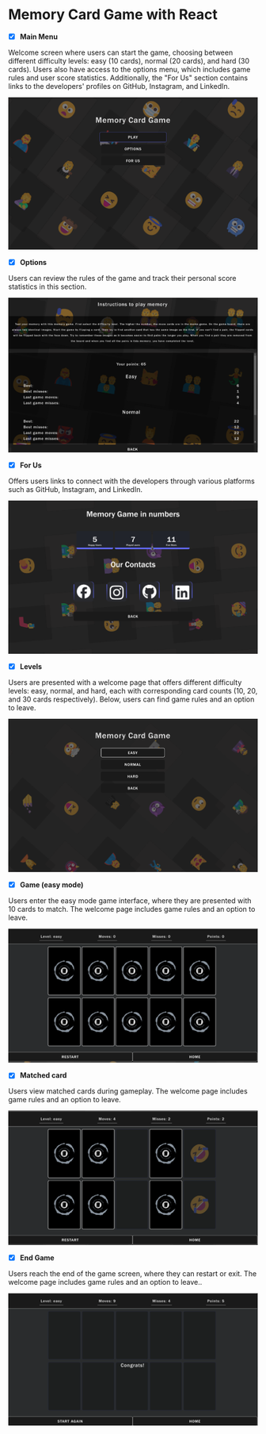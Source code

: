 # Memory Card Game with React

- [x] **Main Menu**

Welcome screen where users can start the game, choosing between different difficulty levels: easy (10 cards), normal (20 cards), and hard (30 cards). Users also have access to the options menu, which includes game rules and user score statistics. Additionally, the "For Us" section contains links to the developers' profiles on GitHub, Instagram, and LinkedIn.

![Main](./memory-card/public/main.png)

- [x] **Options**

Users can review the rules of the game and track their personal score statistics in this section.

![Options](./memory-card/public/options.png)

- [x] **For Us**

Offers users links to connect with the developers through various platforms such as GitHub, Instagram, and LinkedIn.

![ForUs](./memory-card/public/forus.png)

- [x] **Levels**

Users are presented with a welcome page that offers different difficulty levels: easy, normal, and hard, each with corresponding card counts (10, 20, and 30 cards respectively). Below, users can find game rules and an option to leave.

![Levels](./memory-card/public/levels.png)

- [x] **Game (easy mode)**

 Users enter the easy mode game interface, where they are presented with 10 cards to match. The welcome page includes game rules and an option to leave.

![Game](./memory-card/public/game.png)

- [x] **Matched card**

Users view matched cards during gameplay. The welcome page includes game rules and an option to leave.

![MatchedCard](./memory-card/public/game1.png)

- [x] **End Game**

Users reach the end of the game screen, where they can restart or exit. The welcome page includes game rules and an option to leave..

![Main](./memory-card/public/end.png)
